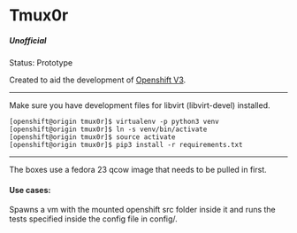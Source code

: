# Tmux0r
##### Unofficial

Status: Prototype

Created to aid the development of [Openshift V3](https://github.com/openshift/origin).

---

Make sure you have development files for libvirt (libvirt-devel) installed.

```
[openshift@origin tmux0r]$ virtualenv -p python3 venv
[openshift@origin tmux0r]$ ln -s venv/bin/activate
[openshift@origin tmux0r]$ source activate
[openshift@origin tmux0r]$ pip3 install -r requirements.txt
```


---
The boxes use a fedora 23 qcow image that needs to be pulled in first.


#### Use cases:

Spawns a vm with the mounted openshift src folder inside it and runs the tests specified inside the config file in config/.
